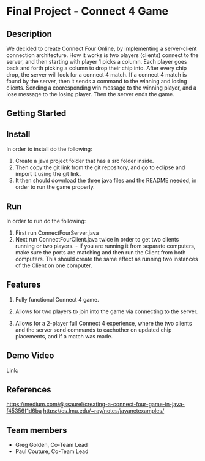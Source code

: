 # Final Project - Connect 4 Game


## Description

We decided to create Connect Four Online, by implementing a server-client connection architecture. How it works is two players (clients) connect to the server, and then starting with player 1 picks a column. Each player goes back and forth picking a column to drop their chip into. After every chip drop, the server will look for a connect 4 match. If a connect 4 match is found by the server, then it sends a command to the winning and losing clients. Sending a cooresponding win message to the winning player, and a lose message to the losing player. Then the server ends the game.

## Getting Started

## Install
In order to install do the following:
 1. Create a java project folder that has a src folder inside.
 2. Then copy the git link from the git repository, and go to eclipse and import it using the git link.
 3. It then should download the three java files and the README needed, in order to run the game properly.
 
 ## Run
 In order to run do the following:
  1. First run ConnectFourServer.java
  2. Next run ConnectFourClient.java twice in order to get two clients running or two players.
    - If you are running it from separate computers, make sure the ports are matching and then run the Client from both computers. This       should create the same effect as running two instances of the Client on one computer.

## Features 
 
1. Fully functional Connect 4 game.

2. Allows for two players to join into the game via connecting to the server.

3. Allows for a 2-player full Connect 4 experience, where the two clients and the server send commands to eachother on updated chip        placements, and if a match was made.

## Demo Video
Link:

## References
https://medium.com/@ssaurel/creating-a-connect-four-game-in-java-f45356f1d6ba
https://cs.lmu.edu/~ray/notes/javanetexamples/

## Team members
* Greg Golden, Co-Team Lead
* Paul Couture, Co-Team Lead
